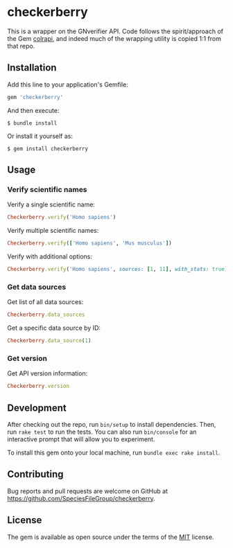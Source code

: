 # checkerberry

This is a wrapper on the GNverifier API. Code follows the spirit/approach of the Gem [colrapi](https://github.com/SpeciesFileGroup/colrapi), and indeed much of the wrapping utility is copied 1:1 from that repo.

## Installation

Add this line to your application's Gemfile:

```ruby
gem 'checkerberry'
```

And then execute:

    $ bundle install

Or install it yourself as:

    $ gem install checkerberry

## Usage

### Verify scientific names

Verify a single scientific name:
```ruby
Checkerberry.verify('Homo sapiens')
```

Verify multiple scientific names:
```ruby
Checkerberry.verify(['Homo sapiens', 'Mus musculus'])
```

Verify with additional options:
```ruby
Checkerberry.verify('Homo sapiens', sources: [1, 11], with_stats: true)
```

### Get data sources

Get list of all data sources:
```ruby
Checkerberry.data_sources
```

Get a specific data source by ID:
```ruby
Checkerberry.data_source(1)
```

### Get version

Get API version information:
```ruby
Checkerberry.version
```

## Development

After checking out the repo, run `bin/setup` to install dependencies. Then, run `rake test` to run the tests. You can also run `bin/console` for an interactive prompt that will allow you to experiment.

To install this gem onto your local machine, run `bundle exec rake install`.

## Contributing

Bug reports and pull requests are welcome on GitHub at https://github.com/SpeciesFileGroup/checkerberry.

## License

The gem is available as open source under the terms of the [MIT](https://opensource.org/licenses/MIT) license.


